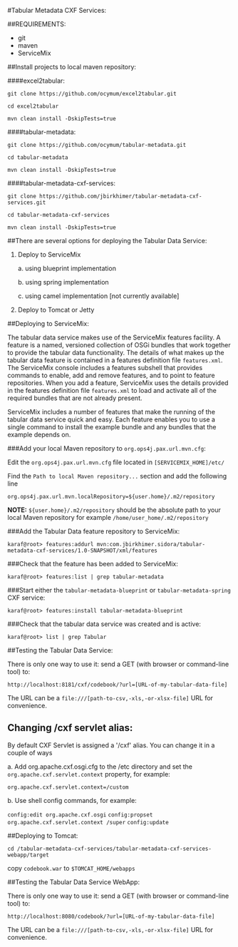 #Tabular Metadata CXF Services:

##REQUIREMENTS:

- git
- maven
- ServiceMix

##Install projects to local maven repository:

####excel2tabular:

`git clone https://github.com/ocymum/excel2tabular.git`

`cd excel2tabular`

`mvn clean install -DskipTests=true`

####tabular-metadata:

`git clone https://github.com/ocymum/tabular-metadata.git`

`cd tabular-metadata`

`mvn clean install -DskipTests=true`

####tabular-metadata-cxf-services:

`git clone https://github.com/jbirkhimer/tabular-metadata-cxf-services.git`

`cd tabular-metadata-cxf-services`

`mvn clean install -DskipTests=true`


##There are several options for deploying the Tabular Data Service:

1. Deploy to ServiceMix

    a. using blueprint implementation
    
    b. using spring implementation
    
    c. using camel implementation [not currently available]

2. Deploy to Tomcat or Jetty

##Deploying to ServiceMix:

The tabular data service makes use of the ServiceMix features facility.
A feature is a named, versioned collection of OSGi bundles that work
together to provide the tabular data functionality. The details of what
makes up the tabular data feature is contained in a features definition
file `features.xml`. The ServiceMix console includes a features subshell
that provides commands to enable, add and remove features, and to point
to feature repositories. When you add a feature, ServiceMix uses the
details provided in the features definition file `features.xml` to load
and activate all of the required bundles that are not already present.

ServiceMix includes a number of features that make the running of
the tabular data service quick and easy. Each feature enables you to use
a single command to install the example bundle and any bundles that the
example depends on.

###Add your local Maven repository to `org.ops4j.pax.url.mvn.cfg`:

Edit the `org.ops4j.pax.url.mvn.cfg` file located in `[SERVICEMIX_HOME]/etc/`

Find the `Path to local Maven repository...` section and add the following line 

`org.ops4j.pax.url.mvn.localRepository=${user.home}/.m2/repository`

**NOTE:**
`${user.home}/.m2/repository` should be the absolute path to your local Maven
repository for example `/home/user_home/.m2/repository`

###Add the Tabular Data feature repository to ServiceMix:

`karaf@root> features:addurl mvn:com.jbirkhimer.sidora/tabular-metadata-cxf-services/1.0-SNAPSHOT/xml/features`

###Check that the feature has been added to ServiceMix:

`karaf@root> features:list | grep tabular-metadata`

###Start either the `tabular-metadata-blueprint` or `tabular-metadata-spring` CXF service:

`karaf@root> features:install tabular-metadata-blueprint`

###Check that the tabular data service was created and is active:

`karaf@root> list | grep Tabular`


##Testing the Tabular Data Service:

There is only one way to use it: send a GET (with browser or command-line tool) to:

`http://localhost:8181/cxf/codebook/?url=[URL-of-my-tabular-data-file]`

The URL can be a `file:///[path-to-csv,-xls,-or-xlsx-file]` URL for convenience.

Changing /cxf servlet alias:
---------------------------
By default CXF Servlet is assigned a '/cxf' alias. You can change it in a couple of ways

a. Add org.apache.cxf.osgi.cfg to the /etc directory and set the
   `org.apache.cxf.servlet.context` property, for example:
   
   `org.apache.cxf.servlet.context=/custom`

b. Use shell config commands, for example:

   `config:edit org.apache.cxf.osgi`
   `config:propset org.apache.cxf.servlet.context /super`
   `config:update`


##Deploying to Tomcat:

`cd /tabular-metadata-cxf-services/tabular-metadata-cxf-services-webapp/target`

copy `codebook.war` to `$TOMCAT_HOME/webapps`

##Testing the Tabular Data Service WebApp:

There is only one way to use it: send a GET (with browser or command-line tool) to:

`http://localhost:8080/codebook/?url=[URL-of-my-tabular-data-file]`

The URL can be a `file:///[path-to-csv,-xls,-or-xlsx-file]` URL for convenience.
